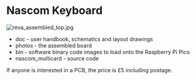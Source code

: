 # Nascom Keyboard

![reva_assembled_top.jpg](photos/reva_assembled_top.jpg?raw=true "Nascom Keyboard adaptor, assembled")

* doc              - user handbook, schematics and layout drawings
* photos           - the assembled board
* bin              - software binary code images to load onto the Raspberry Pi Pico
* nascom_multicard - source code

If anyone is interested in a PCB, the price is £5 including postage.
